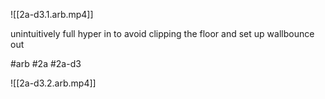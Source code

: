 

![[2a-d3.1.arb.mp4]]

unintuitively full hyper in to avoid clipping the floor and set up wallbounce out

#arb #2a #2a-d3



![[2a-d3.2.arb.mp4]]

